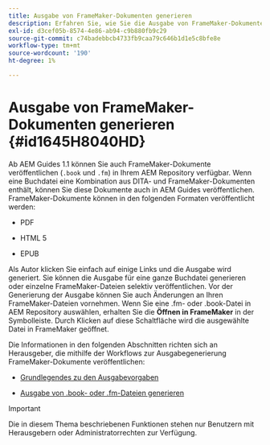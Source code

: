 ```yaml
---
title: Ausgabe von FrameMaker-Dokumenten generieren
description: Erfahren Sie, wie Sie die Ausgabe von FrameMaker-Dokumenten generieren.
exl-id: d3cef05b-8574-4e86-ab94-c9b880fb9c29
source-git-commit: c74badebbcb4733fb9caa79c646b1d1e5c8bfe8e
workflow-type: tm+mt
source-wordcount: '190'
ht-degree: 1%

---
```


# Ausgabe von FrameMaker-Dokumenten generieren {#id1645H8040HD}

Ab AEM Guides 1.1 können Sie auch FrameMaker-Dokumente veröffentlichen \(`.book` und `.fm`\) in Ihrem AEM Repository verfügbar. Wenn eine Buchdatei eine Kombination aus DITA- und FrameMaker-Dokumenten enthält, können Sie diese Dokumente auch in AEM Guides veröffentlichen. FrameMaker-Dokumente können in den folgenden Formaten veröffentlicht werden:

- PDF

- HTML 5

- EPUB


Als Autor klicken Sie einfach auf einige Links und die Ausgabe wird generiert. Sie können die Ausgabe für eine ganze Buchdatei generieren oder einzelne FrameMaker-Dateien selektiv veröffentlichen. Vor der Generierung der Ausgabe können Sie auch Änderungen an Ihren FrameMaker-Dateien vornehmen. Wenn Sie eine .fm- oder .book-Datei in AEM Repository auswählen, erhalten Sie die **Öffnen in FrameMaker** in der Symbolleiste. Durch Klicken auf diese Schaltfläche wird die ausgewählte Datei in FrameMaker geöffnet.

Die Informationen in den folgenden Abschnitten richten sich an Herausgeber, die mithilfe der Workflows zur Ausgabegenerierung FrameMaker-Dokumente veröffentlichen:

- [Grundlegendes zu den Ausgabevorgaben](fm-output-understand-presets.md#)

- [Ausgabe von .book- oder .fm-Dateien generieren](fm-output-generate.md#)

>[!IMPORTANT]
>
> Die in diesem Thema beschriebenen Funktionen stehen nur Benutzern mit Herausgebern oder Administratorrechten zur Verfügung.

